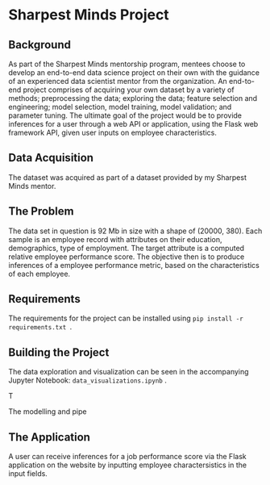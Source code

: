 # Sharpest Minds Project

## Background

As part of the Sharpest Minds mentorship program, mentees choose to develop an end-to-end data science project on their own with the guidance of an experienced data scientist mentor from the organization. An end-to-end project comprises of acquiring your own dataset by a variety of methods; preprocessing the data; exploring the data; feature selection and engineering; model selection, model training, model validation; and parameter tuning. The ultimate goal of the project would be to provide inferences for a user through a web API or application, using the Flask web framework API, given user inputs on employee characteristics.

## Data Acquisition

The dataset was acquired as part of a dataset provided by my Sharpest Minds mentor.

## The Problem

The data set in question is 92 Mb in size with a shape of (20000, 380). Each sample is an employee record with attributes on their education, demographics, type of employment. The target attribute is a computed relative employee performance score. The objective then is to produce inferences of a employee performance metric, based on the characteristics of each employee.

## Requirements

The requirements for the project can be installed using ```pip install -r requirements.txt ```.

## Building the Project

The data exploration and visualization can be seen in the accompanying Jupyter Notebook: ```data_visualizations.ipynb``` . 

T

The modelling and pipe

## The Application

A user can receive inferences for a job performance score via the Flask application on the website by inputting employee charactersistics in the input fields. 
